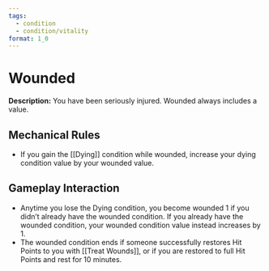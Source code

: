 ```yaml
---
tags:
  - condition
  - condition/vitality
format: 1_0
---
```

# Wounded

**Description:** You have been seriously injured. Wounded always includes a value.

## Mechanical Rules

-  If you gain the [[Dying]] condition while wounded, increase your dying condition value by your wounded value.  

## Gameplay Interaction

- Anytime you lose the Dying condition, you become wounded 1 if you didn’t already have the wounded condition. If you already have the wounded condition, your wounded condition value instead increases by 1.  
- The wounded condition ends if someone successfully restores Hit Points to you with [[Treat Wounds]], or if you are restored to full Hit Points and rest for 10 minutes.